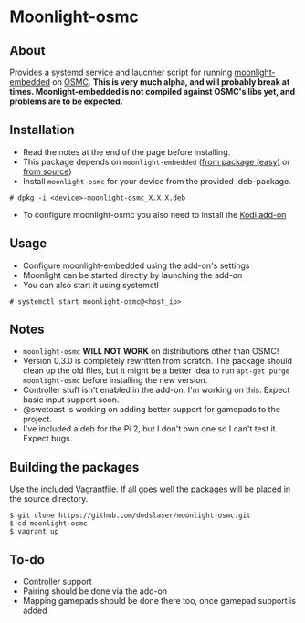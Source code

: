 # Moonlight-osmc
## About
Provides a systemd service and laucnher script for running [moonlight-embedded](https://github.com/irtimmer/moonlight-embedded) on [OSMC](https://osmc.tv/). **This is very much alpha, and will probably break at times. Moonlight-embedded is not compiled against OSMC's libs yet, and problems are to be expected.**

## Installation
- Read the notes at the end of the page before installing.
- This package depends on `moonlight-embedded` ([from package (easy)](https://github.com/irtimmer/moonlight-embedded/wiki/Packages) or [from source](https://github.com/irtimmer/moonlight-embedded/wiki/Compilation))
- Install `moonlight-osmc` for your device from the provided .deb-package.
```
# dpkg -i <device>-moonlight-osmc_X.X.X.deb
```
- To configure moonlight-osmc you also need to install the [Kodi add-on](https://github.com/dodslaser/script.moonlight-osmc)

## Usage
- Configure moonlight-embedded using the add-on's settings
- Moonlight can be started directly by launching the add-on
- You can also start it using systemctl
```shell
# systemctl start moonlight-osmc@<host_ip>
```

## Notes
- `moonlight-osmc` **WILL NOT WORK** on distributions other than OSMC!
- Version 0.3.0 is completely rewritten from scratch. The package should clean up the old files, but it might be a better idea to run `apt-get purge moonlight-osmc` before installing the new version.
- Controller stuff isn't enabled in the add-on. I'm working on this. Expect basic input support soon.
- @swetoast is working on adding better support for gamepads to the project.
- I've included a deb for the Pi 2, but I don't own one so I can't test it. Expect bugs.

## Building the packages
Use the included Vagrantfile. If all goes well the packages will be placed in the source directory.
```shell
$ git clone https://github.com/dodslaser/moonlight-osmc.git
$ cd moonlight-osmc
$ vagrant up
```

## To-do
- Controller support
- Pairing should be done via the add-on
- Mapping gamepads should be done there too, once gamepad support is added
